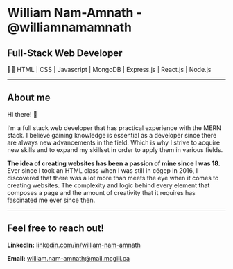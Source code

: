 # William Nam-Amnath - @williamnamamnath

## Full-Stack Web Developer 


🧑‍💻 HTML | CSS | Javascript | MongoDB | Express.js | React.js | Node.js


--------

## About me



Hi there! 👋 

I’m a full stack web developer that has practical experience with the MERN stack. I believe gaining knowledge is essential as a developer since there are always new advancements in the field. Which is why I strive to acquire new skills and to expand my skillset in order to apply them in various fields. 



**The idea of creating websites has been a passion of mine since I was 18.** Ever since I took an HTML class when I was still in cégep in 2016, I discovered that there was a lot more than meets the eye when it comes to creating websites. The complexity and logic behind every element that composes a page and the amount of creativity that it requires has fascinated me ever since then. 



------------

## Feel free to reach out!

 

**LinkedIn:** [linkedin.com/in/william-nam-amnath](linkedin.com/in/william-nam-amnath) 

**Email:** william.nam-amnath@mail.mcgill.ca
